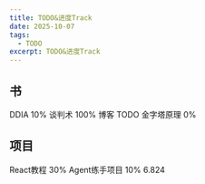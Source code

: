 ```yaml
---
title: TODO&进度Track
date: 2025-10-07
tags:
  - TODO
excerpt: TODO&进度Track
---
```


## 书
DDIA 10%
谈判术 100% 博客 TODO
金字塔原理 0%
## 项目
React教程 30%
Agent练手项目 10%
6.824 
